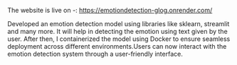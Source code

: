 The website is live on -: https://emotiondetection-glog.onrender.com/

Developed an emotion detection model using libraries like sklearn, streamlit and many more. It will help in detecting the emotion using text given by the user.
After then, I containerized the model using Docker to ensure seamless deployment across different environments.Users can now interact with the emotion detection system through a user-friendly interface.
